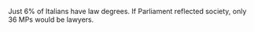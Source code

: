 Just 6% of Italians have law degrees. If Parliament reflected society, only 36 MPs would be lawyers.